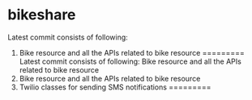 bikeshare
=========
Latest commit consists of following:
1. Bike resource and all the APIs related to bike resource
=========
Latest commit consists of following:
Bike resource and all the APIs related to bike resource
1. Bike resource and all the APIs related to bike resource
2. Twilio classes for sending SMS notifications
=========
